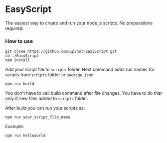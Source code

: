 # EasyScript

The easiest way to create and run your node.js scripts.
No preparations required.

### How to use

```
git clone https://github.com/IpShot/EasyScript.git
cd ./EasyScript
npm install
```

Add your script file to `scripts` folder.
Next command adds run names for scripts from `scripts` folder to `package.json`:
```
npm run build
```
You don't have to call build command after file changes. You have to do that only if new files added to `scripts` folder.

After build you can run your scripts as:
```
npm run your_script_file_name
```

Example:
```
npm run helloworld
```
